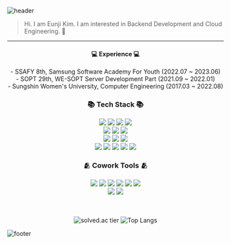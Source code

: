 ![header](https://capsule-render.vercel.app/api?type=waving&color=gradient&height=300&section=header&text=Eunji's%20GitHub&fontAlignY=40&fontSize=100&desc=welcome👋&descAlignY=65&animation=twinkling)

> Hi. I am Eunji Kim. I am interested in Backend Development and Cloud Engineering. 🌱
---
<div align="center">
  <h4>💻 Experience 💻</h4>
  - SSAFY 8th, Samsung Software Academy For Youth (2022.07 ~ 2023.06)  <br>
  - SOPT 29th, WE-SOPT Server Development Part (2021.09 ~ 2022.01)  <br>
  - Sungshin Women's University, Computer Engineering (2017.03 ~ 2022.08) <br>
  <h3>📚 Tech Stack 📚</h3>
  <div class="stack">
    <img src="https://img.shields.io/badge/Java-007396?style=flat&logo=OpenJDK&logoColor=white"/>
    <img src="https://img.shields.io/badge/Typescript-3178C6?style=flat&logo=typescript&logoColor=white"/>
    <img src="https://img.shields.io/badge/Python-3766AB?style=flat&logo=Python&logoColor=white"/> 
    <img src="https://img.shields.io/badge/node.js-339933?style=flat&logo=Node.js&logoColor=white">
    <br>
    <img src="https://img.shields.io/badge/MySQL-4479A1?style=flat&logo=MySQL&logoColor=white"/>
    <img src="https://img.shields.io/badge/PostgreSQL-4169E1?style=flat&logo=PostgreSQL&logoColor=white"/>
    <img src="https://img.shields.io/badge/firebase-FFCA28?style=flat&logo=firebase&logoColor=white">
    <br>
    <img src="https://img.shields.io/badge/Spring%20Boot-6DB33F?style=flat&logo=Spring%20Boot&logoColor=black"/> 
    <img src="https://img.shields.io/badge/express-000000?style=flat&logo=express&logoColor=white">
    <img src="https://img.shields.io/badge/nestjs-E0234E?style=flat&logo=nestjs&logoColor=white">
    <br>
    <img src="https://img.shields.io/badge/Docker-2496ED?style=flat&logo=Docker&logoColor=white"/>
    <img src="https://img.shields.io/badge/jenkins-D24939?style=flat&logo=jenkins&logoColor=white"/>
    <img src="https://img.shields.io/badge/nginx-009639?style=flat&logo=nginx&logoColor=white"/>
    <img src="https://img.shields.io/badge/amazonaws-232F3E?style=flat&logo=amazonaws&logoColor=white"> 
    <img src="https://img.shields.io/badge/apache tomcat-F8DC75?style=flat&logo=apachetomcat&logoColor=white">
    <br>
    <h3>🫂 Cowork Tools 🫂</h3>
    <img src="https://img.shields.io/badge/github-181717?style=flat&logo=github&logoColor=white">
    <img src="https://img.shields.io/badge/gitlab-FC6D26?style=flat&logo=gitlab&logoColor=white">
    <img src="https://img.shields.io/badge/jira-0052CC?style=flat&logo=jira&logoColor=white">
    <img src="https://img.shields.io/badge/notion-000000?style=flat&logo=notion&logoColor=white">
    <img src="https://img.shields.io/badge/mattermost-0058CC?style=flat&logo=mattermost&logoColor=white">
    <img src="https://img.shields.io/badge/slack-4A154B?style=flat&logo=slack&logoColor=white">
    <br>
    <img src="https://img.shields.io/badge/postman-FF6C37?style=flat&logo=postman&logoColor=white">
    <img src="https://img.shields.io/badge/gitkraken-179287?style=flat&logo=gitkraken&logoColor=white">
    <br>
  </div>
 <br />

	
 <br />
  
  ![solved.ac tier](http://mazassumnida.wtf/api/v2/generate_badge?boj=eun_za)
  ![Top Langs](https://github-readme-stats.vercel.app/api/top-langs/?username=eunji8784&layout=compact&theme=dracula)


</div>

![footer](https://capsule-render.vercel.app/api?section=footer&type=waving&color=e2e4e3&height=130)
